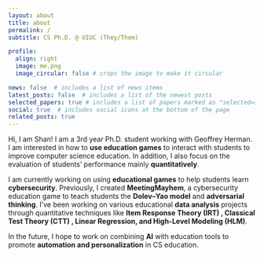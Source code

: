 ```yaml
---
layout: about
title: about
permalink: /
subtitle: CS Ph.D. @ UIUC (They/Them)

profile:
  align: right
  image: me.png
  image_circular: false # crops the image to make it circular

news: false  # includes a list of news items
latest_posts: false  # includes a list of the newest posts
selected_papers: true # includes a list of papers marked as "selected={true}"
social: true  # includes social icons at the bottom of the page
related_posts: true
---
```

Hi, I am Shan! I am a 3rd year Ph.D. student working with Geoffrey Herman. I am interested in how to **use education games** to interact with students to improve computer science education. In addition, I also focus on the evaluation of students’ performance mainly **quantitatively**.

I am currently working on using **educational games** to help students learn **cybersecurity**. Previously, I created **MeetingMayhem**, a cybersecurity education game to teach students the **Dolev–Yao model** and **adversarial thinking**. I’ve been working on various educational **data analysis** projects through quantitative techniques like **Item Response Theory (IRT) , Classical Test Theory (CTT) , Linear Regression, and High-Level Modeling (HLM)**.

In the future, I hope to work on combining **AI** with education tools to promote **automation and personalization** in CS education.
